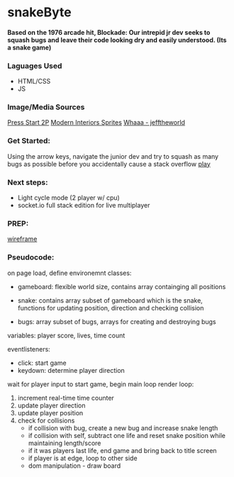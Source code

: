 # snakeByte
#### Based on the 1976 arcade hit, Blockade:  Our intrepid jr dev seeks to squash bugs and leave their code looking dry and easily understood.  (Its a snake game)

<blockquote class="imgur-embed-pub" lang="en" data-id="a/D2sV0Fh" data-context="false" ><a href="//imgur.com/a/D2sV0Fh"></a></blockquote><script async src="//s.imgur.com/min/embed.js" charset="utf-8"></script>
  
### Laguages Used
  
- HTML/CSS
- JS
### Image/Media Sources
[Press Start 2P](https://fonts.google.com/specimen/Press+Start+2P)
[Modern Interiors Sprites](https://limezu.itch.io/moderninteriorslimeZu)
[Whaaa - jefftheworld](https://jefftheworld.com)

### Get Started:

Using the arrow keys, navigate the junior dev and try to squash as many bugs as possible before you accidentally cause a stack overflow
[play](th3dougler.github.io/snakeByte)

### Next  steps:

- Light cycle mode (2 player w/ cpu)
- socket.io full stack edition for live multiplayer

### PREP:

[wireframe](https://www.figma.com/file/1jR9NQOWTfbudiV0tCipDa/Untitled?node-id=0%3A1)

### Pseudocode:
on page load, define environemnt
classes:
* gameboard: flexible world size, contains array containging all positions
    
* snake: contains array subset of gameboard which is the snake, functions for updating position, direction and checking collision      
    
* bugs: array subset of bugs, arrays for creating and destroying bugs
    
variables: player score, lives, time count

eventlisteners:
 * click: start game
 * keydown: determine player direction
    
wait for player input to start game, begin main loop
render loop:
 1) increment real-time time counter
 2) update player direction
 3) update player position
 4) check for collisions
    * if collision with bug, create a new bug and increase snake length
    * if collision with self, subtract one life and reset snake position             while maintaining length/score
    * if it was players last life, end game and bring back to title screen
    * if player is at edge, loop to other side
    * dom manipulation - draw board
